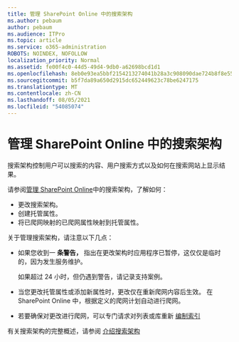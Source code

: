 ```yaml
---
title: 管理 SharePoint Online 中的搜索架构
ms.author: pebaum
author: pebaum
ms.audience: ITPro
ms.topic: article
ms.service: o365-administration
ROBOTS: NOINDEX, NOFOLLOW
localization_priority: Normal
ms.assetid: fe00f4c0-44d5-49d4-9db0-a62698bcd1d1
ms.openlocfilehash: 8eb0e93ea5bbf2154213274041b28a3c908090dae724b8f8e55fa2fb05f16d86
ms.sourcegitcommit: b5f7da89a650d2915dc652449623c78be6247175
ms.translationtype: MT
ms.contentlocale: zh-CN
ms.lasthandoff: 08/05/2021
ms.locfileid: "54085074"
---
```

# <a name="manage-search-schema-in-sharepoint-online"></a>管理 SharePoint Online 中的搜索架构

搜索架构控制用户可以搜索的内容、用户搜索方式以及如何在搜索网站上显示结果。 

请参阅[管理 SharePoint Online](https://docs.microsoft.com/sharepoint/manage-search-schema)中的搜索架构，了解如何： 
- 更改搜索架构。
- 创建托管属性。
- 将已爬网映射的已爬网属性映射到托管属性。

关于管理搜索架构，请注意以下几点：

- 如果您收到一 **条警告，** 指出在更改架构时应用程序已暂停，这仅仅是临时的，因为发生服务维护。 

    如果超过 24 小时，但仍遇到警告，请记录支持案例。
- 当您更改托管属性或添加新属性时，更改仅在重新爬网内容后生效。 在 SharePoint Online 中，根据定义的爬网计划自动进行爬网。
- 若要确保对更改进行爬网，可以专门请求对列表或库重新 [编制索引](https://docs.microsoft.com/sharepoint/manage-search-schema#request-re-indexing-of-a-document-library-or-list) 

有关搜索架构的完整概述，请参阅 [介绍搜索架构](https://blogs.technet.microsoft.com/tothesharepoint/2012/11/25/introducing-search-schema-for-sharepoint-2013/) 



